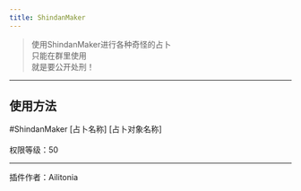```yaml
---
title: ShindanMaker
---
```


> 使用ShindanMaker进行各种奇怪的占卜<br/>
> 只能在群里使用<br/>
> 就是要公开处刑！
---

## 使用方法
\#ShindanMaker [占卜名称] [占卜对象名称]<br/><br/>
权限等级：50

---
插件作者：Ailitonia